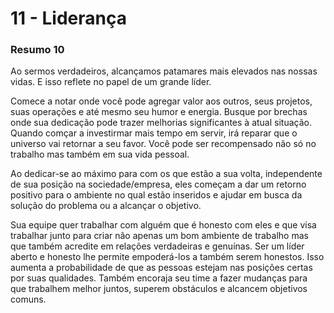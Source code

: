 # 11 - Liderança

### Resumo 10

  Ao sermos verdadeiros, alcançamos patamares mais elevados nas nossas vidas. E isso reflete no papel de um grande líder.
  
  Comece a notar onde você pode agregar valor aos outros, seus projetos, suas operações e até mesmo seu humor e energia. Busque por brechas onde sua dedicação pode trazer melhorias significantes à atual situação. Quando comçar a investirmar mais tempo em servir,  irá reparar que o universo vai retornar a seu favor. Você pode ser recompensado não só no trabalho mas também em sua vida pessoal.
  
  Ao dedicar-se ao máximo para com os que estão a sua volta, independente de sua posição na sociedade/empresa, eles começam a dar um retorno positivo para o ambiente no qual estão inseridos e ajudar em busca da solução do problema ou a alcançar o objetivo.
  
  Sua equipe quer trabalhar com alguém que é honesto com eles e que visa trabalhar junto para criar não apenas um bom ambiente de trabalho mas que também acredite em relações verdadeiras e genuínas. Ser um líder aberto e honesto lhe permite empoderá-los a também serem honestos. Isso aumenta a probabilidade de que as pessoas estejam nas posições certas por suas qualidades. Também encoraja seu time a fazer mudanças para que trabalhem melhor juntos, superem obstáculos e alcancem objetivos comuns.

